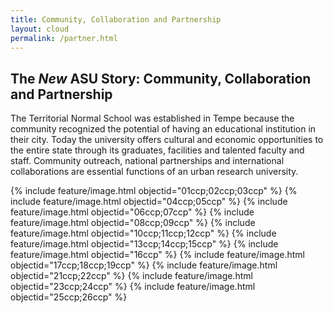 ```yaml
---
title: Community, Collaboration and Partnership
layout: cloud
permalink: /partner.html
---
```



The *New* ASU Story: Community, Collaboration and Partnership
-------------------------------------------------------------
The Territorial Normal School was established in Tempe because the
community recognized the potential of having an educational institution
in their city. Today the university offers cultural and economic
opportunities to the entire state through its graduates, facilities and
talented faculty and staff. Community outreach, national partnerships
and international collaborations are essential functions of an urban
research university.

{% include feature/image.html objectid="01ccp;02ccp;03ccp" %}
{% include feature/image.html objectid="04ccp;05ccp" %}
{% include feature/image.html objectid="06ccp;07ccp" %}
{% include feature/image.html objectid="08ccp;09ccp" %}
{% include feature/image.html objectid="10ccp;11ccp;12ccp" %}
{% include feature/image.html objectid="13ccp;14ccp;15ccp" %}
{% include feature/image.html objectid="16ccp" %}
{% include feature/image.html objectid="17ccp;18ccp;19ccp" %}
{% include feature/image.html objectid="21ccp;22ccp" %}
{% include feature/image.html objectid="23ccp;24ccp" %}
{% include feature/image.html objectid="25ccp;26ccp" %}